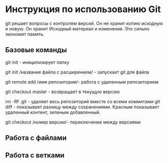 # Инструкция по использованию Git

git  решает вопросы с контролем версий. Он не хранит копию исходную и новую. Он хранит Исходный материал и изменения. Это сильно экономит память.

## Базовые команды
git init - иницилизирует папку

git init /название файла c расширением/ - запускает git для файла

git remote add /имя репозитория/- работа с удаленным репозиторием

git checkout master - возвращает в текущую версию

rm -Rf .git - удаляет весь репозиторий вместе со всеми коммитами
git diff - показывает разницу между сохранениями. Красным показывает удаленный контент, зеленым добавленный.

git checkout /номер версии/- переключение между версиями

## Работа с файлами

## Работа с ветками

